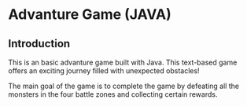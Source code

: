 # Advanture Game (JAVA)
## Introduction
This is an basic advanture game built with Java. This text-based game offers an exciting journey filled with unexpected obstacles!

The main goal of the game is to complete the game by defeating all the monsters in the four battle zones and collecting certain rewards.